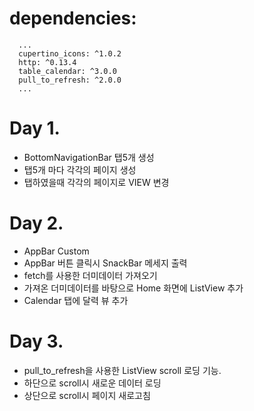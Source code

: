 # dependencies:
```
  ...
  cupertino_icons: ^1.0.2
  http: ^0.13.4
  table_calendar: ^3.0.0
  pull_to_refresh: ^2.0.0
  ...
```

# Day 1.

- BottomNavigationBar 탭5개 생성
- 탭5개 마다 각각의 페이지 생성
- 탭하였을때 각각의 페이지로 VIEW 변경

# Day 2.

- AppBar Custom
- AppBar 버튼 클릭시 SnackBar 메세지 출력
- fetch를 사용한 더미데이터 가져오기
- 가져온 더미데이터를 바탕으로 Home 화면에 ListView 추가
- Calendar 탭에 달력 뷰 추가

# Day 3.

- pull_to_refresh을 사용한 ListView scroll 로딩 기능.
- 하단으로 scroll시 새로운 데이터 로딩
- 상단으로 scroll시 페이지 새로고침
